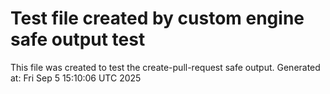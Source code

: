 # Test file created by custom engine safe output test
This file was created to test the create-pull-request safe output.
Generated at: Fri Sep  5 15:10:06 UTC 2025
